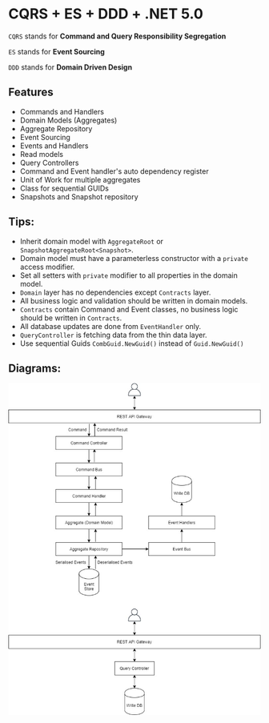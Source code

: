 # CQRS + ES + DDD + .NET 5.0

`CQRS` stands for **Command and Query Responsibility Segregation**

`ES` stands for **Event Sourcing**

`DDD` stands for **Domain Driven Design**

## Features

- Commands and Handlers
- Domain Models (Aggregates)
- Aggregate Repository
- Event Sourcing
- Events and Handlers
- Read models
- Query Controllers
- Command and Event handler's auto dependency register
- Unit of Work for multiple aggregates
- Class for sequential GUIDs
- Snapshots and Snapshot repository

## Tips:

- Inherit domain model with `AggregateRoot` or `SnapshotAggregateRoot<Snapshot>`.
- Domain model must have a parameterless constructor with a `private` access modifier.
- Set all setters with `private` modifier to all properties in the domain model.
- `Domain` layer has no dependencies except `Contracts` layer.
- All business logic and validation should be written in domain models.
- `Contracts` contain Command and Event classes, no business logic should be written in `Contracts`.
- All database updates are done from `EventHandler` only.
- `QueryController` is fetching data from the thin data layer.
- Use sequential Guids `CombGuid.NewGuid()` instead of `Guid.NewGuid()`

## Diagrams:

![CQRS](https://raw.githubusercontent.com/NilavPatel/Todo.CQRS/main/Diagrams/CQRS.jpg)
